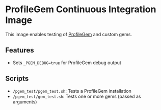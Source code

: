 # ProfileGem Continuous Integration Image

This image enables testing of [ProfileGem](https://bitbucket.org/dimo414/profilegem) and custom
gems.

## Features

* Sets `_PGEM_DEBUG=true` for ProfileGem debug output

## Scripts

* `/pgem_test/pgem_test.sh`: Tests a ProfileGem installation
* `/pgem_test/gem_test.sh`:  Tests one or more gems (passed as arguments)


